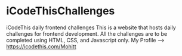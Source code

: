 # iCodeThisChallenges
iCodeThis daily frontend challenges
This is a website that hosts daily challenges for frontend development.
All the challenges are to be completed using HTML, CSS, and Javascript only.
My Profile --> https://icodethis.com/Mohitt
